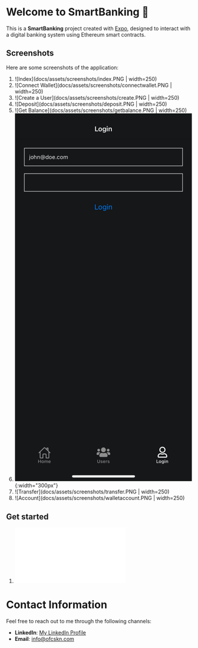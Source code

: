 # Welcome to SmartBanking 👋

This is a **SmartBanking** project created with [Expo](https://expo.dev), designed to interact with a digital banking system using Ethereum smart contracts.

## Screenshots

Here are some screenshots of the application:

1. ![Index](docs/assets/screenshots/index.PNG | width=250)
2. ![Connect Wallet](docs/assets/screenshots/connectwallet.PNG | width=250)
3. ![Create a User](docs/assets/screenshots/create.PNG | width=250)
4. ![Deposit](docs/assets/screenshots/deposit.PNG | width=250)
5. ![Get Balance](docs/assets/screenshots/getbalance.PNG | width=250)
6. ![Login](docs/assets/screenshots/login.PNG){:width="300px"}
7. ![Transfer](docs/assets/screenshots/transfer.PNG | width=250)
8. ![Account](docs/assets/screenshots/walletaccount.PNG | width=250)

## Get started

1. ![ReadMe](docs/README.md)

# Contact Information

Feel free to reach out to me through the following channels:

- **LinkedIn**: [My LinkedIn Profile](https://www.linkedin.com/in/ofcskn)
- **Email**: [info@ofcskn.com](mailto:info@ofcskn.com)
